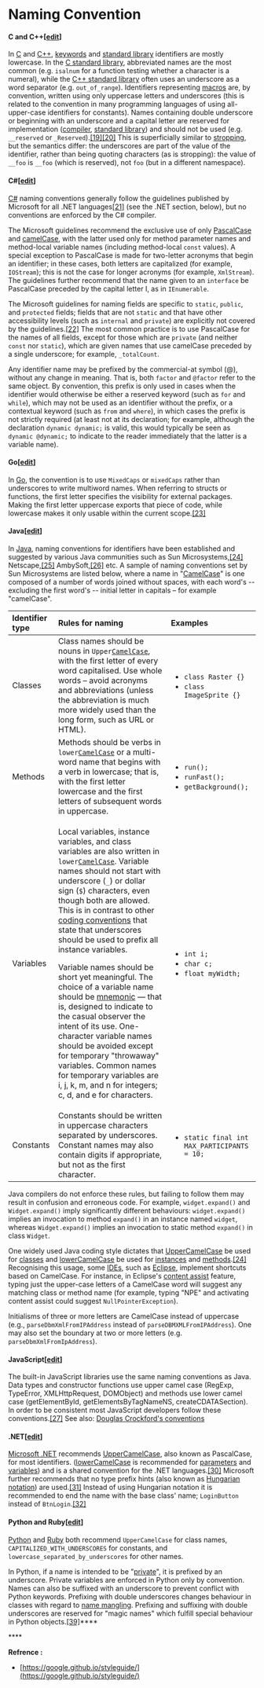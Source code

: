 # Naming Convention

#### C and C++\[[edit](https://en.wikipedia.org/w/index.php?title=Naming_convention_%28programming%29&action=edit&section=19)\]

In [C](https://en.wikipedia.org/wiki/C_%28programming_language%29) and [C++](https://en.wikipedia.org/wiki/C%2B%2B), [keywords](https://en.wikipedia.org/wiki/Keyword_%28computer_programming%29) and [standard library](https://en.wikipedia.org/wiki/Standard_library) identifiers are mostly lowercase. In the [C standard library](https://en.wikipedia.org/wiki/C_standard_library), abbreviated names are the most common \(e.g. `isalnum` for a function testing whether a character is a numeral\), while the [C++ standard library](https://en.wikipedia.org/wiki/C%2B%2B_standard_library) often uses an underscore as a word separator \(e.g. `out_of_range`\). Identifiers representing [macros](https://en.wikipedia.org/wiki/C_preprocessor#Macro_definition_and_expansion) are, by convention, written using only uppercase letters and underscores \(this is related to the convention in many programming languages of using all-upper-case identifiers for constants\). Names containing double underscore or beginning with an underscore and a capital letter are reserved for implementation \([compiler](https://en.wikipedia.org/wiki/Compiler), [standard library](https://en.wikipedia.org/wiki/Standard_library)\) and should not be used \(e.g. `__reserved` or `_Reserved`\).[\[19\]](https://en.wikipedia.org/wiki/Naming_convention_%28programming%29#cite_note-19)[\[20\]](https://en.wikipedia.org/wiki/Naming_convention_%28programming%29#cite_note-20) This is superficially similar to [stropping](https://en.wikipedia.org/wiki/Stropping_%28syntax%29), but the semantics differ: the underscores are part of the value of the identifier, rather than being quoting characters \(as is stropping\): the value of `__foo` is `__foo` \(which is reserved\), not `foo` \(but in a different namespace\).

#### C\#\[[edit](https://en.wikipedia.org/w/index.php?title=Naming_convention_%28programming%29&action=edit&section=20)\]

[C\#](https://en.wikipedia.org/wiki/C_Sharp_%28programming_language%29) naming conventions generally follow the guidelines published by Microsoft for all .NET languages[\[21\]](https://en.wikipedia.org/wiki/Naming_convention_%28programming%29#cite_note-21) \(see the .NET section, below\), but no conventions are enforced by the C\# compiler.

The Microsoft guidelines recommend the exclusive use of only [PascalCase](https://en.wikipedia.org/wiki/CamelCase) and [camelCase](https://en.wikipedia.org/wiki/CamelCase), with the latter used only for method parameter names and method-local variable names \(including method-local `const` values\). A special exception to PascalCase is made for two-letter acronyms that begin an identifier; in these cases, both letters are capitalized \(for example, `IOStream`\); this is not the case for longer acronyms \(for example, `XmlStream`\). The guidelines further recommend that the name given to an `interface` be PascalCase preceded by the capital letter I, as in `IEnumerable`.

The Microsoft guidelines for naming fields are specific to `static`, `public`, and `protected` fields; fields that are not `static` and that have other accessibility levels \(such as `internal` and `private`\) are explicitly not covered by the guidelines.[\[22\]](https://en.wikipedia.org/wiki/Naming_convention_%28programming%29#cite_note-22) The most common practice is to use PascalCase for the names of all fields, except for those which are `private` \(and neither `const` nor `static`\), which are given names that use camelCase preceded by a single underscore; for example, `_totalCount`.

Any identifier name may be prefixed by the commercial-at symbol \(@\), without any change in meaning. That is, both `factor` and `@factor` refer to the same object. By convention, this prefix is only used in cases when the identifier would otherwise be either a reserved keyword \(such as `for` and `while`\), which may not be used as an identifier without the prefix, or a contextual keyword \(such as `from` and `where`\), in which cases the prefix is not strictly required \(at least not at its declaration; for example, although the declaration `dynamic dynamic;` is valid, this would typically be seen as `dynamic @dynamic;` to indicate to the reader immediately that the latter is a variable name\).

#### Go\[[edit](https://en.wikipedia.org/w/index.php?title=Naming_convention_%28programming%29&action=edit&section=21)\]

In [Go](https://en.wikipedia.org/wiki/Go_%28programming_language%29), the convention is to use `MixedCaps` or `mixedCaps` rather than underscores to write multiword names. When referring to structs or functions, the first letter specifies the visibility for external packages. Making the first letter uppercase exports that piece of code, while lowercase makes it only usable within the current scope.[\[23\]](https://en.wikipedia.org/wiki/Naming_convention_%28programming%29#cite_note-23)

#### Java\[[edit](https://en.wikipedia.org/w/index.php?title=Naming_convention_%28programming%29&action=edit&section=22)\]

In [Java](https://en.wikipedia.org/wiki/Java_%28programming_language%29), naming conventions for identifiers have been established and suggested by various Java communities such as Sun Microsystems,[\[24\]](https://en.wikipedia.org/wiki/Naming_convention_%28programming%29#cite_note-SunJavaCodeConv-24) Netscape,[\[25\]](https://en.wikipedia.org/wiki/Naming_convention_%28programming%29#cite_note-25) AmbySoft,[\[26\]](https://en.wikipedia.org/wiki/Naming_convention_%28programming%29#cite_note-26) etc. A sample of naming conventions set by Sun Microsystems are listed below, where a name in "[CamelCase](https://en.wikipedia.org/wiki/CamelCase)" is one composed of a number of words joined without spaces, with each word's -- excluding the first word's -- initial letter in capitals – for example "camelCase".

<table>
  <thead>
    <tr>
      <th style="text-align:left">Identifier type</th>
      <th style="text-align:left">Rules for naming</th>
      <th style="text-align:left">Examples</th>
    </tr>
  </thead>
  <tbody>
    <tr>
      <td style="text-align:left">Classes</td>
      <td style="text-align:left">Class names should be nouns in <code>Upper</code><a href="https://en.wikipedia.org/wiki/CamelCase"><code>CamelCase</code></a>,
        with the first letter of every word capitalised. Use whole words &#x2013;
        avoid acronyms and abbreviations (unless the abbreviation is much more
        widely used than the long form, such as URL or HTML).</td>
      <td style="text-align:left">
        <ul>
          <li><code>class Raster {}</code>
          </li>
          <li><code>class ImageSprite {}</code>
          </li>
        </ul>
      </td>
    </tr>
    <tr>
      <td style="text-align:left">Methods</td>
      <td style="text-align:left">Methods should be verbs in <code>lower</code><a href="https://en.wikipedia.org/wiki/CamelCase"><code>CamelCase</code></a> or
        a multi-word name that begins with a verb in lowercase; that is, with the
        first letter lowercase and the first letters of subsequent words in uppercase.</td>
      <td
      style="text-align:left">
        <ul>
          <li><code>run();</code>
          </li>
          <li><code>runFast();</code>
          </li>
          <li><code>getBackground();</code>
          </li>
        </ul>
        </td>
    </tr>
    <tr>
      <td style="text-align:left">Variables</td>
      <td style="text-align:left">
        <p>Local variables, instance variables, and class variables are also written
          in <code>lower</code><a href="https://en.wikipedia.org/wiki/CamelCase"><code>CamelCase</code></a>.
          Variable names should not start with underscore (<code>_</code>) or dollar
          sign (<code>$</code>) characters, even though both are allowed. This is
          in contrast to other <a href="https://en.wikipedia.org/wiki/Coding_conventions">coding conventions</a> that
          state that underscores should be used to prefix all instance variables.</p>
        <p>Variable names should be short yet meaningful. The choice of a variable
          name should be <a href="https://en.wikipedia.org/wiki/Mnemonic">mnemonic</a> &#x2014;
          that is, designed to indicate to the casual observer the intent of its
          use. One-character variable names should be avoided except for temporary
          &quot;throwaway&quot; variables. Common names for temporary variables are
          i, j, k, m, and n for integers; c, d, and e for characters.</p>
      </td>
      <td style="text-align:left">
        <ul>
          <li><code>int i;</code>
          </li>
          <li><code>char c;</code>
          </li>
          <li><code>float myWidth;</code>
          </li>
        </ul>
      </td>
    </tr>
    <tr>
      <td style="text-align:left">Constants</td>
      <td style="text-align:left">Constants should be written in uppercase characters separated by underscores.
        Constant names may also contain digits if appropriate, but not as the first
        character.</td>
      <td style="text-align:left">
        <ul>
          <li><code>static final int MAX_PARTICIPANTS = 10;</code>
          </li>
        </ul>
      </td>
    </tr>
  </tbody>
</table>

Java compilers do not enforce these rules, but failing to follow them may result in confusion and erroneous code. For example, `widget.expand()` and `Widget.expand()` imply significantly different behaviours: `widget.expand()` implies an invocation to method `expand()` in an instance named `widget`, whereas `Widget.expand()` implies an invocation to static method `expand()` in class `Widget`.

One widely used Java coding style dictates that [UpperCamelCase](https://en.wikipedia.org/wiki/CamelCase) be used for [classes](https://en.wikipedia.org/wiki/Class_%28computer_science%29) and [lowerCamelCase](https://en.wikipedia.org/wiki/CamelCase) be used for [instances](https://en.wikipedia.org/wiki/Instance_%28computer_science%29) and [methods](https://en.wikipedia.org/wiki/Method_%28computer_science%29).[\[24\]](https://en.wikipedia.org/wiki/Naming_convention_%28programming%29#cite_note-SunJavaCodeConv-24) Recognising this usage, some [IDEs](https://en.wikipedia.org/wiki/Integrated_development_environment), such as [Eclipse](https://en.wikipedia.org/wiki/Eclipse_%28IDE%29), implement shortcuts based on CamelCase. For instance, in Eclipse's [content assist](https://en.wikipedia.org/wiki/Content_assist) feature, typing just the upper-case letters of a CamelCase word will suggest any matching class or method name \(for example, typing "NPE" and activating content assist could suggest `NullPointerException`\).

Initialisms of three or more letters are CamelCase instead of uppercase \(e.g., `parseDbmXmlFromIPAddress` instead of `parseDBMXMLFromIPAddress`\). One may also set the boundary at two or more letters \(e.g. `parseDbmXmlFromIpAddress`\).

#### JavaScript\[[edit](https://en.wikipedia.org/w/index.php?title=Naming_convention_%28programming%29&action=edit&section=23)\]

The built-in JavaScript libraries use the same naming conventions as Java. Data types and constructor functions use upper camel case \(RegExp, TypeError, XMLHttpRequest, DOMObject\) and methods use lower camel case \(getElementById, getElementsByTagNameNS, createCDATASection\). In order to be consistent most JavaScript developers follow these conventions.[\[27\]](https://en.wikipedia.org/wiki/Naming_convention_%28programming%29#cite_note-27) See also: [Douglas Crockford's conventions](https://www.crockford.com/code.html)

#### .NET\[[edit](https://en.wikipedia.org/w/index.php?title=Naming_convention_%28programming%29&action=edit&section=25)\]

[Microsoft .NET](https://en.wikipedia.org/wiki/Microsoft_.NET) recommends [UpperCamelCase](https://en.wikipedia.org/wiki/CamelCase), also known as PascalCase, for most identifiers. \([lowerCamelCase](https://en.wikipedia.org/wiki/CamelCase) is recommended for [parameters](https://en.wikipedia.org/wiki/Parameter_%28computer_science%29) and [variables](https://en.wikipedia.org/wiki/Variable_%28programming%29)\) and is a shared convention for the .NET languages.[\[30\]](https://en.wikipedia.org/wiki/Naming_convention_%28programming%29#cite_note-30) Microsoft further recommends that no type prefix hints \(also known as [Hungarian notation](https://en.wikipedia.org/wiki/Hungarian_notation)\) are used.[\[31\]](https://en.wikipedia.org/wiki/Naming_convention_%28programming%29#cite_note-31) Instead of using Hungarian notation it is recommended to end the name with the base class' name; `LoginButton` instead of `BtnLogin`.[\[32\]](https://en.wikipedia.org/wiki/Naming_convention_%28programming%29#cite_note-32)



#### Python and Ruby\[[edit](https://en.wikipedia.org/w/index.php?title=Naming_convention_%28programming%29&action=edit&section=30)\]

[Python](https://en.wikipedia.org/wiki/Python_%28programming_language%29) and [Ruby](https://en.wikipedia.org/wiki/Ruby_%28programming_language%29) both recommend `UpperCamelCase` for class names, `CAPITALIZED_WITH_UNDERSCORES` for constants, and `lowercase_separated_by_underscores` for other names.

In Python, if a name is intended to be "[private](https://en.wikipedia.org/wiki/Private_member)", it is prefixed by an underscore. Private variables are enforced in Python only by convention. Names can also be suffixed with an underscore to prevent conflict with Python keywords. Prefixing with double underscores changes behaviour in classes with regard to [name mangling](https://en.wikipedia.org/wiki/Name_mangling#Python). Prefixing and suffixing with double underscores are reserved for "magic names" which fulfill special behaviour in Python objects.[\[39\]](https://en.wikipedia.org/wiki/Naming_convention_%28programming%29#cite_note-pep8-39)\*\*\*\*

\*\*\*\*

**Refrence  :**  

* [https://google.github.io/styleguide/](https://google.github.io/styleguide/)



